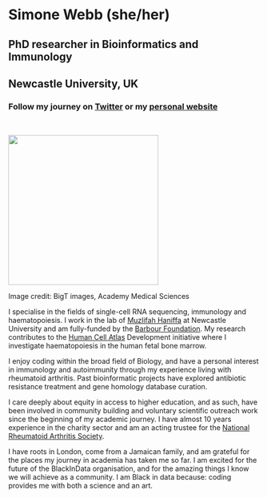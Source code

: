# **Simone Webb (she/her)**
## PhD researcher in Bioinformatics and Immunology 
## Newcastle University, UK
### Follow my journey on [Twitter](http://twitter.com/SimSci9) or my [personal website](http://simone-webb.com) 

&nbsp;

<img src="https://static1.squarespace.com/static/5f3c2f4d6d15ec5d441defb1/t/5f3ecc313afea73d80d91b30/1597951036456/053bigTimages_%25252BMedSciLife_Muzlifah2020.jpg" width="300" height="300">

Image credit: BigT images, Academy Medical Sciences

I specialise in the fields of single-cell RNA sequencing, immunology and haematopoiesis. I work in the lab of [Muzlifah Haniffa](https://www.ncl.ac.uk/medical-sciences/people/profile/mahaniffa.html) at Newcastle University and am fully-funded by the [Barbour Foundation](https://www.barbour.com/uk/the-barbour-foundation). My research contributes to the [Human Cell Atlas](https://www.humancellatlas.org/) Development initiative where I investigate haematopoiesis in the human fetal bone marrow.

I enjoy coding within the broad field of Biology, and have a personal interest in immunology and autoimmunity through my experience living with rheumatoid arthritis. Past bioinformatic projects have explored antibiotic resistance treatment and gene homology database curation.

I care deeply about equity in access to higher education, and as such, have been involved in community building and voluntary scientific outreach work since the beginning of my academic journey. I have almost 10 years experience in the charity sector and am an acting trustee for the [National Rheumatoid Arthritis Society](https://www.nras.org.uk/trustees). 

I have roots in London, come from a Jamaican family, and am grateful for the places my journey in academia has taken me so far. I am excited for the future of the BlackInData organisation, and for the amazing things I know we will achieve as a community. I am Black in data because: coding provides me with both a science and an art.
